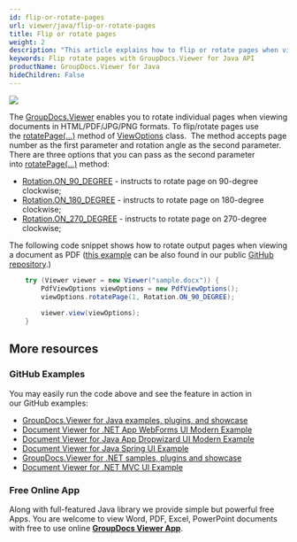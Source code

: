 ```yaml
---
id: flip-or-rotate-pages
url: viewer/java/flip-or-rotate-pages
title: Flip or rotate pages
weight: 2
description: "This article explains how to flip or rotate pages when viewing documents with GroupDocs.Viewer within your Java applications."
keywords: Flip rotate pages with GroupDocs.Viewer for Java API
productName: GroupDocs.Viewer for Java
hideChildren: False
---
```

![](viewer/java/images/flip-or-rotate-pages.png)

The [GroupDocs.Viewer](https://products.groupdocs.com/viewer) enables you to rotate individual pages when viewing documents in HTML/PDF/JPG/PNG formats. To flip/rotate pages use the [rotatePage(...)](https://apireference.groupdocs.com/viewer/java/com.groupdocs.viewer.options/ViewOptions#rotatePage(int,%20int)) method of [ViewOptions](https://apireference.groupdocs.com/viewer/java/com.groupdocs.viewer.options/ViewOptions) class.  The method accepts page number as the first parameter and rotation angle as the second parameter. There are three options that you can pass as the second parameter into [rotatePage(...)](https://apireference.groupdocs.com/viewer/java/com.groupdocs.viewer.options/ViewOptions#rotatePage(int,%20int)) method:

*   [Rotation.ON_90_DEGREE](https://apireference.groupdocs.com/viewer/java/com.groupdocs.viewer.options/Rotation#ON_90_DEGREE) - instructs to rotate page on 90-degree clockwise; 
*   [Rotation.ON_180_DEGREE](https://apireference.groupdocs.com/viewer/java/com.groupdocs.viewer.options/Rotation#ON_180_DEGREE) - instructs to rotate page on 180-degree clockwise;
*   [Rotation.ON_270_DEGREE](https://apireference.groupdocs.com/viewer/java/com.groupdocs.viewer.options/Rotation#ON_270_DEGREE) - instructs to rotate page on 270-degree clockwise;

The following code snippet shows how to rotate output pages when viewing a document as PDF ([this example](https://github.com/groupdocs-viewer/GroupDocs.Viewer-for-Java/blob/master/Examples/src/main/java/com/groupdocs/viewer/examples/advanced_usage/rendering/common_rendering_options/RotatePages.java) can be also found in our public [GitHub repository](https://github.com/groupdocs-viewer/GroupDocs.Viewer-for-Java).)

```java
    try (Viewer viewer = new Viewer("sample.docx")) {
        PdfViewOptions viewOptions = new PdfViewOptions();
        viewOptions.rotatePage(1, Rotation.ON_90_DEGREE);
    
        viewer.view(viewOptions);
    }
```

## More resources
### GitHub Examples
You may easily run the code above and see the feature in action in our GitHub examples:
*   [GroupDocs.Viewer for Java examples, plugins, and showcase](https://github.com/groupdocs-viewer/GroupDocs.Viewer-for-Java)
*   [Document Viewer for .NET App WebForms UI Modern Example](https://github.com/groupdocs-viewer/GroupDocs.Viewer-for-.NET-WebForms)    
*   [Document Viewer for Java App Dropwizard UI Modern Example](https://github.com/groupdocs-viewer/GroupDocs.Viewer-for-Java-Dropwizard)    
*   [Document Viewer for Java Spring UI Example](https://github.com/groupdocs-viewer/GroupDocs.Viewer-for-Java-Spring)
*   [GroupDocs.Viewer for .NET samples, plugins and showcase](https://github.com/groupdocs-viewer/GroupDocs.Viewer-for-.NET)
*   [Document Viewer for .NET MVC UI Example](https://github.com/groupdocs-viewer/GroupDocs.Viewer-for-Java-MVC)     

### Free Online App
Along with full-featured Java library we provide simple but powerful free Apps.
You are welcome to view Word, PDF, Excel, PowerPoint documents with free to use online **[GroupDocs Viewer App](https://products.groupdocs.app/viewer)**.
